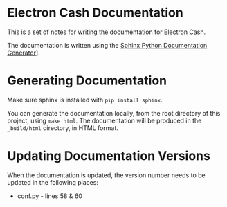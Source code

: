 # Electron Cash Documentation

This is a set of notes for writing the documentation for Electron Cash.

The documentation is written using the [Sphinx Python Documentation Generator](http://www.sphinx-doc.org/
)].

# Generating Documentation
Make sure sphinx is installed with `pip install sphinx`.

You can generate the documentation locally, from the root directory of this project, using 
`make html`. The documentation will be produced in the `_build/html` directory, in HTML format.


# Updating Documentation Versions
When the documentation is updated, the version number needs to be updated in the following places:

* conf.py - lines 58 & 60
